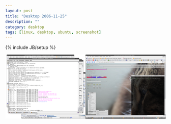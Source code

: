 ```yaml
---
layout: post
title: "Desktop 2006-11-25"
description: ""
category: desktop
tags: [linux, desktop, ubuntu, screenshot]
---
```

{% include JB/setup %}

![2560x1024 Ubuntu Desktop](/assets/files/20061125.png)
